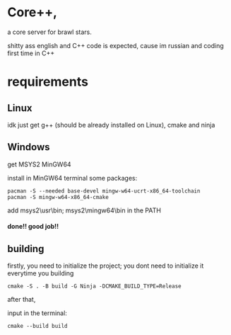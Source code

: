 # Core++,
a core server for brawl stars.

shitty ass english and C++ code is expected, cause im russian and coding first time in C++

# requirements
## Linux
idk just get g++ (should be already installed on Linux), cmake and ninja

## Windows
get MSYS2 MinGW64

install in MinGW64 terminal some packages:
```
pacman -S --needed base-devel mingw-w64-ucrt-x86_64-toolchain
pacman -S mingw-w64-x86_64-cmake
```

add msys2\usr\bin; msys2\mingw64\bin in the PATH

#### done!! good job!!

## building
firstly, you need to initialize the project; you dont need to initialize it everytime you building
```
cmake -S . -B build -G Ninja -DCMAKE_BUILD_TYPE=Release
```

after that,

input in the terminal:
```
cmake --build build
```